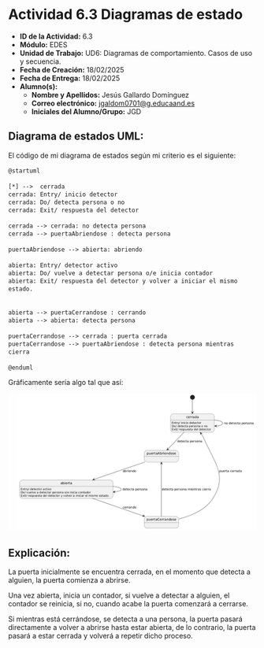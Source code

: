 # Actividad 6.3 Diagramas de estado

- **ID de la Actividad:** 6.3
- **Módulo:** EDES
- **Unidad de Trabajo:** UD6: Diagramas de comportamiento. Casos de uso y secuencia.
- **Fecha de Creación:** 18/02/2025
- **Fecha de Entrega:** 18/02/2025
- **Alumno(s):** 
  - **Nombre y Apellidos:** Jesús Gallardo Domínguez
  - **Correo electrónico:** jgaldom0701@g.educaand.es
  - **Iniciales del Alumno/Grupo:** JGD


## Diagrama de estados UML:

El código de mi diagrama de estados según mi criterio es el siguiente:

```
@startuml

[*] -->  cerrada
cerrada: Entry/ inicio detector
cerrada: Do/ detecta persona o no
cerrada: Exit/ respuesta del detector

cerrada --> cerrada: no detecta persona
cerrada --> puertaAbriendose : detecta persona

puertaAbriendose --> abierta: abriendo

abierta: Entry/ detector activo
abierta: Do/ vuelve a detectar persona o/e inicia contador
abierta: Exit/ respuesta del detector y volver a iniciar el mismo estado.


abierta --> puertaCerrandose : cerrando 
abierta --> abierta: detecta persona

puertaCerrandose --> cerrada : puerta cerrada
puertaCerrandose --> puertaAbriendose : detecta persona mientras cierra

@enduml
```

Gráficamente sería algo tal que así:

![](/assets/diagrama.png)

## Explicación:

La puerta inicialmente se encuentra cerrada, en el momento que detecta a alguien, la puerta comienza a abrirse. 

Una vez abierta, inicia un contador, si vuelve a detectar a alguien, el contador se reinicia, si no, cuando acabe la puerta comenzará a cerrarse. 

Si mientras está cerrándose, se detecta a una persona, la puerta pasará directamente a volver a abrirse hasta estar abierta, de lo contrario, la puerta pasará a estar cerrada y volverá a repetir dicho proceso.
